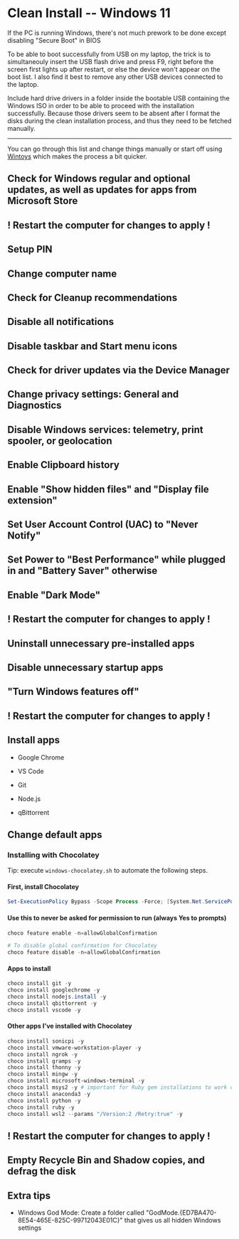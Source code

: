 # Clean Install -- Windows 11

If the PC is running Windows, there's not much prework to be done except disabling "Secure Boot" in BIOS

To be able to boot successfully from USB on my laptop, the trick is to simultaneouly insert the USB flash drive and press F9, right before the screen first lights up after restart, or else the device won't appear on the boot list. I also find it best to remove any other USB devices connected to the laptop.

Include hard drive drivers in a folder inside the bootable USB containing the Windows ISO in order to be able to proceed with the installation successfully. Because those drivers seem to be absent after I format the disks during the clean installation process, and thus they need to be fetched manually.

---

You can go through this list and change things manually or start off using [Wintoys](https://apps.microsoft.com/detail/9p8ltpgcbzxd?hl=en-US&gl=US) which makes the process a bit quicker.

## Check for Windows regular and optional updates, as well as updates for apps from Microsoft Store

## ! Restart the computer for changes to apply !

## Setup PIN

## Change computer name

## Check for Cleanup recommendations

## Disable all notifications

## Disable taskbar and Start menu icons

## Check for driver updates via the Device Manager

## Change privacy settings: General and Diagnostics

## Disable Windows services: telemetry, print spooler, or geolocation

## Enable Clipboard history

## Enable "Show hidden files" and "Display file extension"

## Set User Account Control (UAC) to "Never Notify"

## Set Power to "Best Performance" while plugged in and "Battery Saver" otherwise

## Enable "Dark Mode"

## ! Restart the computer for changes to apply !

## Uninstall unnecessary pre-installed apps

## Disable unnecessary startup apps

## "Turn Windows features off"

## ! Restart the computer for changes to apply !

## Install apps

- Google Chrome

- VS Code

- Git

- Node.js

- qBittorrent

## Change default apps

### Installing with Chocolatey

Tip: execute `windows-chocolatey.sh` to automate the following steps.

#### First, install Chocolatey

```powershell
Set-ExecutionPolicy Bypass -Scope Process -Force; [System.Net.ServicePointManager]::SecurityProtocol = [System.Net.ServicePointManager]::SecurityProtocol -bor 3072; iex ((New-Object System.Net.WebClient).DownloadString('https://community.chocolatey.org/install.ps1'))
```

#### Use this to never be asked for permission to run (always Yes to prompts)

```powershell
choco feature enable -n=allowGlobalConfirmation

# To disable global confirmation for Chocolatey
choco feature disable -n=allowGlobalConfirmation
```

#### Apps to install

```powershell
choco install git -y
choco install googlechrome -y
choco install nodejs.install -y
choco install qbittorrent -y
choco install vscode -y
```

#### Other apps I've installed with Chocolatey

```powershell
choco install sonicpi -y
choco install vmware-workstation-player -y
choco install ngrok -y
choco install gramps -y
choco install thonny -y
choco install mingw -y
choco install microsoft-windows-terminal -y
choco install msys2 -y # important for Ruby gem installations to work correctly
choco install anaconda3 -y
choco install python -y
choco install ruby -y
choco install wsl2 --params "/Version:2 /Retry:true" -y
```

## ! Restart the computer for changes to apply !

## Empty Recycle Bin and Shadow copies, and defrag the disk

## Extra tips

- Windows God Mode: Create a folder called "GodMode.{ED7BA470-8E54-465E-825C-99712043E01C}" that gives us all hidden Windows settings
